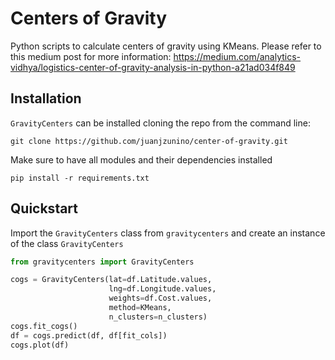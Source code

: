 # Centers of Gravity

Python scripts to calculate centers of gravity using KMeans. Please refer to this medium post for more information: https://medium.com/analytics-vidhya/logistics-center-of-gravity-analysis-in-python-a21ad034f849

## Installation

`GravityCenters` can be installed cloning the repo from the command line:

`git clone https://github.com/juanjzunino/center-of-gravity.git`

Make sure to have all modules and their dependencies installed

`pip install -r requirements.txt`

## Quickstart

Import the `GravityCenters` class from `gravitycenters` and create an instance of the class `GravityCenters`

```python
from gravitycenters import GravityCenters

cogs = GravityCenters(lat=df.Latitude.values,
                      lng=df.Longitude.values,
                      weights=df.Cost.values,
                      method=KMeans,
                      n_clusters=n_clusters)
cogs.fit_cogs()
df = cogs.predict(df, df[fit_cols])
cogs.plot(df)
```
